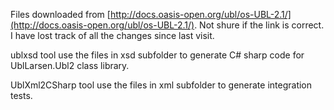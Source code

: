 Files downloaded from [http://docs.oasis-open.org/ubl/os-UBL-2.1/](http://docs.oasis-open.org/ubl/os-UBL-2.1/). 
Not shure if the link is correct. 
I have lost track of all the changes since last visit.

ublxsd tool use the files in xsd subfolder to generate C# sharp code for UblLarsen.Ubl2 class library.

UblXml2CSharp tool use the files in xml subfolder to generate integration tests.
